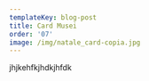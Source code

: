 ```yaml
---
templateKey: blog-post
title: Card Musei
order: '07'
image: /img/natale_card-copia.jpg
---
```

jhjkehfkjhdkjhfdk
